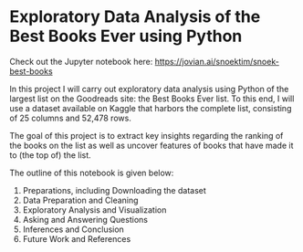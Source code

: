 # Exploratory Data Analysis of the Best Books Ever using Python

Check out the Jupyter notebook here: https://jovian.ai/snoektim/snoek-best-books

In this project I will carry out exploratory data analysis using Python of the largest list on the Goodreads site: the Best Books Ever list. To this end, I will use a dataset available on Kaggle that harbors the complete list, consisting of 25 columns and 52,478 rows.

The goal of this project is to extract key insights regarding the ranking of the books on the list as well as uncover features of books that have made it to (the top of) the list.

The outline of this notebook is given below:

1. Preparations, including Downloading the dataset
2. Data Preparation and Cleaning
3. Exploratory Analysis and Visualization
4. Asking and Answering Questions
5. Inferences and Conclusion
6. Future Work and References

